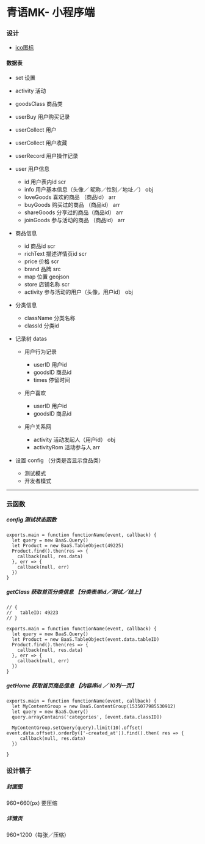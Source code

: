 # 青语MK- 小程序端

### 设计
 * [ico图标](http://iconfont.cn/collections/detail?spm=a313x.7781069.1998910419.d9df05512&cid=7077) 

 
 

#### 数据表
*	set	   设置	
* 	activity 活动
*  goodsClass 商品类
*  userBuy	 用户购买记录
*  userCollect   用户
*  userCollect 用户收藏
*  userRecord  用户操作记录

*  user 用户信息
	* id 用户表内id  scr	
	* info 用户基本信息（头像／ 昵称／性别／地址／） obj
	* loveGoods 喜欢的商品 （商品id）	arr	
	* buyGoods 购买过的商品 （商品id） arr	
	* shareGoods 分享过的商品（商品id） 	arr
	* joinGoods  参与活动的商品 （商品id） 	arr

* 商品信息
	* id 商品id  scr
	* richText 描述详情页id  scr
	* price 价格 scr
	* brand 品牌 src
	* map 位置 geojson
	* store 店铺名称	scr
	* activity 参与活动的用户（头像，用户id） obj

* 分类信息
	* className 分类名称
	* classId 分类id
	 

* 记录树 datas
	* 用户行为记录
		* userID 用户id
		* goodsID 商品id
		* times 停留时间
		
	* 用户喜欢
		* userID 用户id	
		* goodsID 商品id

	* 用户关系网
		*  activity 活动发起人（用户id） obj
		*  activityRom 活动参与人 arr		



* 设置 config （分类是否显示食品类）
	* 测试模式
	* 开发者模式	
	





*** 

### 云函数

##### config 测试状态函数
	
	
	exports.main = function functionName(event, callback) {
	  let query = new BaaS.Query()
	  let Product = new BaaS.TableObject(49225)
	  Product.find().then(res => {
	    callback(null, res.data)
	  }, err => {
	    callback(null, err)
	  })
	}
	
	
	

##### getClass 获取首页分类信息   【分类表单id／测试／线上】
	// {
	//   tableID: 49223
	// }
	
	exports.main = function functionName(event, callback) {
	  let query = new BaaS.Query()
	  let Product = new BaaS.TableObject(event.data.tableID)
	  Product.find().then(res => {
	    callback(null, res.data)
	  }, err => {
	    callback(null, err)
	  })
	}
	
##### getHome 获取首页商品信息 【内容库id ／ 10列一页】
	exports.main = function functionName(event, callback) {
	  let MyContentGroup = new BaaS.ContentGroup(1535077985530912)
	  let query = new BaaS.Query()
	  query.arrayContains('categories', [event.data.classID])
	
	  MyContentGroup.setQuery(query).limit(10).offset( event.data.offset).orderBy(['-created_at']).find().then( res => {
	     callback(null, res.data)
	  })
	   
	}


### 设计稿子
##### 封面图
960*660(px) 要压缩

##### 详情页
960*1200（每张／压缩）


